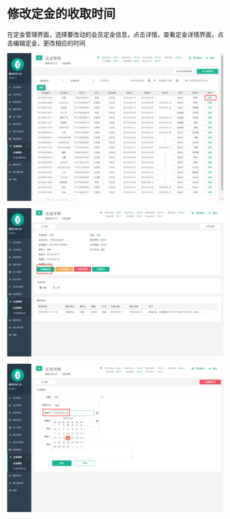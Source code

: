 # 修改定金的收取时间

在定金管理界面，选择要改动的会员定金信息，点击详情，查看定金详情界面，点击编辑定金，更改相应的时间

![](../.gitbook/assets/1%20%2843%29.png)

![](../.gitbook/assets/3%20%2812%29.png)

![](../.gitbook/assets/4%20%281%29.png)



